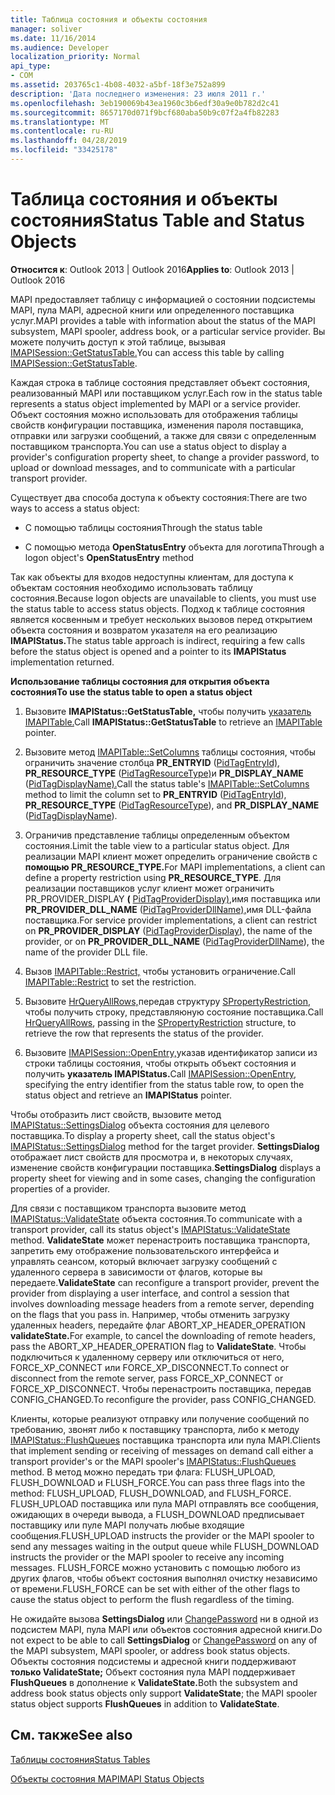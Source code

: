 ```yaml
---
title: Таблица состояния и объекты состояния
manager: soliver
ms.date: 11/16/2014
ms.audience: Developer
localization_priority: Normal
api_type:
- COM
ms.assetid: 203765c1-4b08-4032-a5bf-18f3e752a899
description: 'Дата последнего изменения: 23 июля 2011 г.'
ms.openlocfilehash: 3eb190069b43ea1960c3b6edf30a9e0b782d2c41
ms.sourcegitcommit: 8657170d071f9bcf680aba50b9c07f2a4fb82283
ms.translationtype: MT
ms.contentlocale: ru-RU
ms.lasthandoff: 04/28/2019
ms.locfileid: "33425178"
---
```

# <a name="status-table-and-status-objects"></a><span data-ttu-id="bedb4-103">Таблица состояния и объекты состояния</span><span class="sxs-lookup"><span data-stu-id="bedb4-103">Status Table and Status Objects</span></span>

  
  
<span data-ttu-id="bedb4-104">**Относится к**: Outlook 2013 | Outlook 2016</span><span class="sxs-lookup"><span data-stu-id="bedb4-104">**Applies to**: Outlook 2013 | Outlook 2016</span></span> 
  
<span data-ttu-id="bedb4-105">MAPI предоставляет таблицу с информацией о состоянии подсистемы MAPI, пула MAPI, адресной книги или определенного поставщика услуг.</span><span class="sxs-lookup"><span data-stu-id="bedb4-105">MAPI provides a table with information about the status of the MAPI subsystem, MAPI spooler, address book, or a particular service provider.</span></span> <span data-ttu-id="bedb4-106">Вы можете получить доступ к этой таблице, вызывая [IMAPISession::GetStatusTable.](imapisession-getstatustable.md)</span><span class="sxs-lookup"><span data-stu-id="bedb4-106">You can access this table by calling [IMAPISession::GetStatusTable](imapisession-getstatustable.md).</span></span>
  
<span data-ttu-id="bedb4-107">Каждая строка в таблице состояния представляет объект состояния, реализованный MAPI или поставщиком услуг.</span><span class="sxs-lookup"><span data-stu-id="bedb4-107">Each row in the status table represents a status object implemented by MAPI or a service provider.</span></span> <span data-ttu-id="bedb4-108">Объект состояния можно использовать для отображения таблицы свойств конфигурации поставщика, изменения пароля поставщика, отправки или загрузки сообщений, а также для связи с определенным поставщиком транспорта.</span><span class="sxs-lookup"><span data-stu-id="bedb4-108">You can use a status object to display a provider's configuration property sheet, to change a provider password, to upload or download messages, and to communicate with a particular transport provider.</span></span> 
  
<span data-ttu-id="bedb4-109">Существует два способа доступа к объекту состояния:</span><span class="sxs-lookup"><span data-stu-id="bedb4-109">There are two ways to access a status object:</span></span>
  
- <span data-ttu-id="bedb4-110">С помощью таблицы состояния</span><span class="sxs-lookup"><span data-stu-id="bedb4-110">Through the status table</span></span>
    
- <span data-ttu-id="bedb4-111">С помощью метода **OpenStatusEntry** объекта для логотипа</span><span class="sxs-lookup"><span data-stu-id="bedb4-111">Through a logon object's **OpenStatusEntry** method</span></span> 
    
<span data-ttu-id="bedb4-112">Так как объекты для входов недоступны клиентам, для доступа к объектам состояния необходимо использовать таблицу состояния.</span><span class="sxs-lookup"><span data-stu-id="bedb4-112">Because logon objects are unavailable to clients, you must use the status table to access status objects.</span></span> <span data-ttu-id="bedb4-113">Подход к таблице состояния является косвенным и требует нескольких вызовов перед открытием объекта состояния и возвратом указателя на его реализацию **IMAPIStatus.**</span><span class="sxs-lookup"><span data-stu-id="bedb4-113">The status table approach is indirect, requiring a few calls before the status object is opened and a pointer to its **IMAPIStatus** implementation returned.</span></span> 
  
 <span data-ttu-id="bedb4-114">**Использование таблицы состояния для открытия объекта состояния**</span><span class="sxs-lookup"><span data-stu-id="bedb4-114">**To use the status table to open a status object**</span></span>
  
1. <span data-ttu-id="bedb4-115">Вызовите **IMAPIStatus::GetStatusTable,** чтобы получить [указатель IMAPITable.](imapitableiunknown.md)</span><span class="sxs-lookup"><span data-stu-id="bedb4-115">Call **IMAPIStatus::GetStatusTable** to retrieve an [IMAPITable](imapitableiunknown.md) pointer.</span></span> 
    
2. <span data-ttu-id="bedb4-116">Вызовите метод [IMAPITable::SetColumns](imapitable-setcolumns.md) таблицы состояния, чтобы ограничить значение столбца **PR_ENTRYID** ([PidTagEntryId),](pidtagentryid-canonical-property.md) **PR_RESOURCE_TYPE** ([PidTagResourceType)](pidtagresourcetype-canonical-property.md)и **PR_DISPLAY_NAME** ([PidTagDisplayName).](pidtagdisplayname-canonical-property.md)</span><span class="sxs-lookup"><span data-stu-id="bedb4-116">Call the status table's [IMAPITable::SetColumns](imapitable-setcolumns.md) method to limit the column set to **PR_ENTRYID** ([PidTagEntryId](pidtagentryid-canonical-property.md)), **PR_RESOURCE_TYPE** ([PidTagResourceType](pidtagresourcetype-canonical-property.md)), and **PR_DISPLAY_NAME** ([PidTagDisplayName](pidtagdisplayname-canonical-property.md)).</span></span>
    
3. <span data-ttu-id="bedb4-117">Ограничив представление таблицы определенным объектом состояния.</span><span class="sxs-lookup"><span data-stu-id="bedb4-117">Limit the table view to a particular status object.</span></span> <span data-ttu-id="bedb4-118">Для реализации MAPI клиент может определить ограничение свойств с **помощью PR_RESOURCE_TYPE.**</span><span class="sxs-lookup"><span data-stu-id="bedb4-118">For MAPI implementations, a client can define a property restriction using **PR_RESOURCE_TYPE**.</span></span> <span data-ttu-id="bedb4-119">Для реализации поставщиков услуг клиент может ограничить PR_PROVIDER_DISPLAY **(** [PidTagProviderDisplay),](pidtagproviderdisplay-canonical-property.md)имя поставщика или **PR_PROVIDER_DLL_NAME** ([PidTagProviderDllName),](pidtagproviderdllname-canonical-property.md)имя DLL-файла поставщика.</span><span class="sxs-lookup"><span data-stu-id="bedb4-119">For service provider implementations, a client can restrict on **PR_PROVIDER_DISPLAY** ([PidTagProviderDisplay](pidtagproviderdisplay-canonical-property.md)), the name of the provider, or on **PR_PROVIDER_DLL_NAME** ([PidTagProviderDllName](pidtagproviderdllname-canonical-property.md)), the name of the provider DLL file.</span></span>
    
4. <span data-ttu-id="bedb4-120">Вызов [IMAPITable::Restrict,](imapitable-restrict.md) чтобы установить ограничение.</span><span class="sxs-lookup"><span data-stu-id="bedb4-120">Call [IMAPITable::Restrict](imapitable-restrict.md) to set the restriction.</span></span> 
    
5. <span data-ttu-id="bedb4-121">Вызовите [HrQueryAllRows,](hrqueryallrows.md)передав структуру [SPropertyRestriction,](spropertyrestriction.md) чтобы получить строку, представляюную состояние поставщика.</span><span class="sxs-lookup"><span data-stu-id="bedb4-121">Call [HrQueryAllRows](hrqueryallrows.md), passing in the [SPropertyRestriction](spropertyrestriction.md) structure, to retrieve the row that represents the status of the provider.</span></span> 
    
6. <span data-ttu-id="bedb4-122">Вызовите [IMAPISession::OpenEntry,](imapisession-openentry.md)указав идентификатор записи из строки таблицы состояния, чтобы открыть объект состояния и получить **указатель IMAPIStatus.**</span><span class="sxs-lookup"><span data-stu-id="bedb4-122">Call [IMAPISession::OpenEntry](imapisession-openentry.md), specifying the entry identifier from the status table row, to open the status object and retrieve an **IMAPIStatus** pointer.</span></span> 
    
<span data-ttu-id="bedb4-123">Чтобы отобразить лист свойств, вызовите метод [IMAPIStatus::SettingsDialog](imapistatus-settingsdialog.md) объекта состояния для целевого поставщика.</span><span class="sxs-lookup"><span data-stu-id="bedb4-123">To display a property sheet, call the status object's [IMAPIStatus::SettingsDialog](imapistatus-settingsdialog.md) method for the target provider.</span></span> <span data-ttu-id="bedb4-124">**SettingsDialog** отображает лист свойств для просмотра и, в некоторых случаях, изменение свойств конфигурации поставщика.</span><span class="sxs-lookup"><span data-stu-id="bedb4-124">**SettingsDialog** displays a property sheet for viewing and in some cases, changing the configuration properties of a provider.</span></span> 
  
<span data-ttu-id="bedb4-125">Для связи с поставщиком транспорта вызовите метод [IMAPIStatus::ValidateState](imapistatus-validatestate.md) объекта состояния.</span><span class="sxs-lookup"><span data-stu-id="bedb4-125">To communicate with a transport provider, call its status object's [IMAPIStatus::ValidateState](imapistatus-validatestate.md) method.</span></span> <span data-ttu-id="bedb4-126">**ValidateState** может перенастроить поставщика транспорта, запретить ему отображение пользовательского интерфейса и управлять сеансом, который включает загрузку сообщений с удаленного сервера в зависимости от флагов, которые вы передаете.</span><span class="sxs-lookup"><span data-stu-id="bedb4-126">**ValidateState** can reconfigure a transport provider, prevent the provider from displaying a user interface, and control a session that involves downloading message headers from a remote server, depending on the flags that you pass in.</span></span> <span data-ttu-id="bedb4-127">Например, чтобы отменить загрузку удаленных headers, передайте флаг ABORT_XP_HEADER_OPERATION **validateState.**</span><span class="sxs-lookup"><span data-stu-id="bedb4-127">For example, to cancel the downloading of remote headers, pass the ABORT_XP_HEADER_OPERATION flag to **ValidateState**.</span></span> <span data-ttu-id="bedb4-128">Чтобы подключиться к удаленному серверу или отключиться от него, FORCE_XP_CONNECT или FORCE_XP_DISCONNECT.</span><span class="sxs-lookup"><span data-stu-id="bedb4-128">To connect or disconnect from the remote server, pass FORCE_XP_CONNECT or FORCE_XP_DISCONNECT.</span></span> <span data-ttu-id="bedb4-129">Чтобы перенастроить поставщика, передав CONFIG_CHANGED.</span><span class="sxs-lookup"><span data-stu-id="bedb4-129">To reconfigure the provider, pass CONFIG_CHANGED.</span></span> 
  
<span data-ttu-id="bedb4-130">Клиенты, которые реализуют отправку или получение сообщений по требованию, звонят либо к поставщику транспорта, либо к методу [IMAPIStatus::FlushQueues](imapistatus-flushqueues.md) поставщика транспорта или пула MAPI.</span><span class="sxs-lookup"><span data-stu-id="bedb4-130">Clients that implement sending or receiving of messages on demand call either a transport provider's or the MAPI spooler's [IMAPIStatus::FlushQueues](imapistatus-flushqueues.md) method.</span></span> <span data-ttu-id="bedb4-131">В метод можно передать три флага: FLUSH_UPLOAD, FLUSH_DOWNLOAD и FLUSH_FORCE.</span><span class="sxs-lookup"><span data-stu-id="bedb4-131">You can pass three flags into the method: FLUSH_UPLOAD, FLUSH_DOWNLOAD, and FLUSH_FORCE.</span></span> <span data-ttu-id="bedb4-132">FLUSH_UPLOAD поставщика или пула MAPI отправлять все сообщения, ожидающих в очереди вывода, а FLUSH_DOWNLOAD предписывает поставщику или пуле MAPI получать любые входящие сообщения.</span><span class="sxs-lookup"><span data-stu-id="bedb4-132">FLUSH_UPLOAD instructs the provider or the MAPI spooler to send any messages waiting in the output queue while FLUSH_DOWNLOAD instructs the provider or the MAPI spooler to receive any incoming messages.</span></span> <span data-ttu-id="bedb4-133">FLUSH_FORCE можно установить с помощью любого из других флагов, чтобы объект состояния выполнял очистку независимо от времени.</span><span class="sxs-lookup"><span data-stu-id="bedb4-133">FLUSH_FORCE can be set with either of the other flags to cause the status object to perform the flush regardless of the timing.</span></span> 
  
<span data-ttu-id="bedb4-134">Не ожидайте вызова **SettingsDialog** или [ChangePassword](imapistatus-changepassword.md) ни в одной из подсистем MAPI, пула MAPI или объектов состояния адресной книги.</span><span class="sxs-lookup"><span data-stu-id="bedb4-134">Do not expect to be able to call **SettingsDialog** or [ChangePassword](imapistatus-changepassword.md) on any of the MAPI subsystem, MAPI spooler, or address book status objects.</span></span> <span data-ttu-id="bedb4-135">Объекты состояния подсистемы и адресной книги поддерживают **только ValidateState;** Объект состояния пула MAPI поддерживает **FlushQueues** в дополнение к **ValidateState.**</span><span class="sxs-lookup"><span data-stu-id="bedb4-135">Both the subsystem and address book status objects only support **ValidateState**; the MAPI spooler status object supports **FlushQueues** in addition to **ValidateState**.</span></span>
  
## <a name="see-also"></a><span data-ttu-id="bedb4-136">См. также</span><span class="sxs-lookup"><span data-stu-id="bedb4-136">See also</span></span>



[<span data-ttu-id="bedb4-137">Таблицы состояния</span><span class="sxs-lookup"><span data-stu-id="bedb4-137">Status Tables</span></span>](status-tables.md)
  
[<span data-ttu-id="bedb4-138">Объекты состояния MAPI</span><span class="sxs-lookup"><span data-stu-id="bedb4-138">MAPI Status Objects</span></span>](mapi-status-objects.md)

